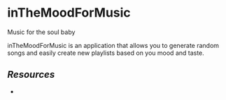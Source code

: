 # inTheMoodForMusic
Music for the soul baby

inTheMoodForMusic is an application that allows you to generate random songs and easily create new playlists based on you mood and taste. 

## _Resources_

* 
